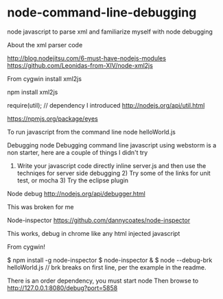 node-command-line-debugging
===========================

node javascript to parse xml and familiarize myself with node debugging


About the xml parser code

http://blog.nodejitsu.com/6-must-have-nodejs-modules
https://github.com/Leonidas-from-XIV/node-xml2js

From cygwin install xml2js

npm install xml2js

require(util);   // dependency I introduced
http://nodejs.org/api/util.html

https://npmjs.org/package/eyes


To run javascript from the command line
 node helloWorld.js

Debugging node
Debugging command line javascript using webstorm is a non starter, here are a couple of things I didn't try
  1) Write your javascript code directly inline server.js and then use the techniqes for server side debugging
	2) Try some of the links for unit test, or mocha
	3) Try the eclipse plugin
	
Node debug
http://nodejs.org/api/debugger.html

This was broken for me

Node-inspector
https://github.com/dannycoates/node-inspector

This works, debug in chrome like any html injected javascript

From cygwin!

$ npm install -g node-inspector
$ node-inspector &
$ node --debug-brk helloWorld.js // brk breaks on first line, per the example in the readme.

There is an order dependency, you must start node 
Then browse to 
http://127.0.0.1:8080/debug?port=5858


